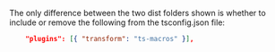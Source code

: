 The only difference between the two dist folders shown is whether to include or remove the following from the tsconfig.json file:

```json
    "plugins": [{ "transform": "ts-macros" }],
```
